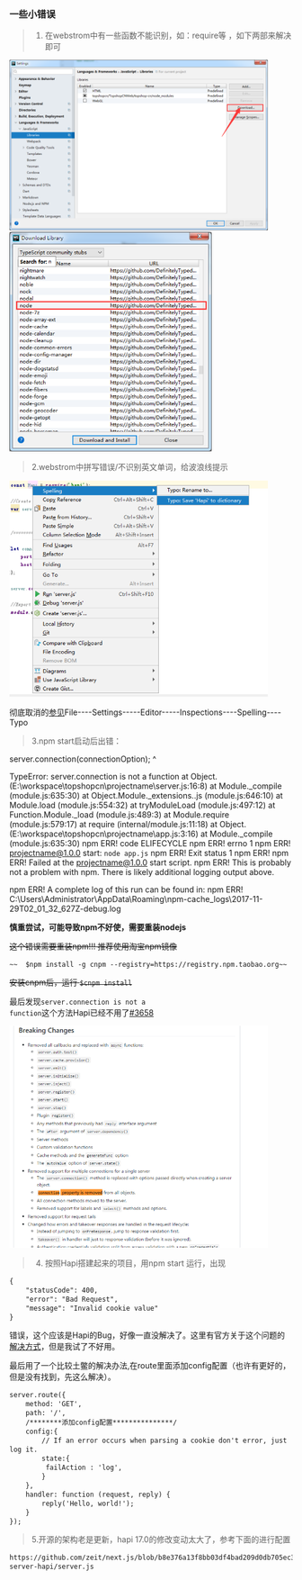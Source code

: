 ### 一些小错误

> 1. 在webstrom中有一些函数不能识别，如：require等 ，如下两部来解决即可

<img src="./images/nodejs/pic1.png" width="460px">

<img src="./images/nodejs/pic2.png" width="360px">	



> 2.webstrom中拼写错误/不识别英文单词，给波浪线提示

<img src="./images/nodejs/pic3.png" width="460px">


彻底取消的[参见](http://blog.csdn.net/miyuehu/article/details/44154963)File----Settings-----Editor-----Inspections----Spelling----Typo


> 3.npm start启动后出错：

server.connection(connectionOption);
       ^

TypeError: server.connection is not a function
    at Object.<anonymous> (E:\workspace\topshopcn\projectname\server.js:16:8)
    at Module._compile (module.js:635:30)
    at Object.Module._extensions..js (module.js:646:10)
    at Module.load (module.js:554:32)
    at tryModuleLoad (module.js:497:12)
    at Function.Module._load (module.js:489:3)
    at Module.require (module.js:579:17)
    at require (internal/module.js:11:18)
    at Object.<anonymous> (E:\workspace\topshopcn\projectname\app.js:3:16)
    at Module._compile (module.js:635:30)
npm ERR! code ELIFECYCLE
npm ERR! errno 1
npm ERR! projectname@1.0.0 start: `node app.js`
npm ERR! Exit status 1
npm ERR!
npm ERR! Failed at the projectname@1.0.0 start script.
npm ERR! This is probably not a problem with npm. There is likely additional logging output above.

npm ERR! A complete log of this run can be found in:
npm ERR!     C:\Users\Administrator\AppData\Roaming\npm-cache\_logs\2017-11-29T02_01_32_627Z-debug.log
	
**慎重尝试，可能导致npm不好使，需要重装nodejs**

~~这个错误需要重装npm!!!
推荐使用淘宝npm镜像~~ 	

	~~	$npm install -g cnpm --registry=https://registry.npm.taobao.org~~

~~安装cnpm后，运行 <code>$cnpm install</code>~~

最后发现<code>server.connection is not a function</code>这个方法Hapi已经不用了[#3658](https://github.com/hapijs/hapi/issues/3658)

<img src="./images/nodejs/pic4.png" width="460px">


> 4. 按照Hapi搭建起来的项目，用npm start 运行，出现
	
	{
	    "statusCode": 400,
	    "error": "Bad Request",
	    "message": "Invalid cookie value"
	}

错误，这个应该是Hapi的Bug，好像一直没解决了。这里有官方关于这个问题的[解决方式](https://hapijs.com/tutorials/cookies?lang=en_US)，但是我试了不好用。

最后用了一个比较土鳖的解决办法,在route里面添加config配置（也许有更好的，但是没有找到，先这么解决）。

	server.route({
	    method: 'GET',
	    path: '/',
		/********添加config配置***************/
	    config:{
			// If an error occurs when parsing a cookie don't error, just log it.
	        state:{
	         failAction : 'log',
	        }
	    },
	    handler: function (request, reply) {
	        reply('Hello, world!');
	    }
	});	

> 5.开源的架构老是更新，hapi 17.0的修改变动太大了，参考下面的进行配置

	https://github.com/zeit/next.js/blob/b8e376a13f8bb03df4bad209d0db705ec3d2f3bf/examples/custom-server-hapi/server.js	

	
	
	
	